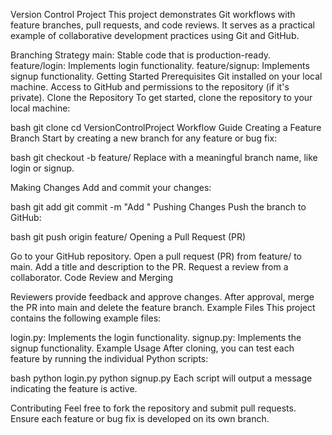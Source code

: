 Version Control Project
This project demonstrates Git workflows with feature branches, pull requests, and code reviews. It serves as a practical example of collaborative development practices using Git and GitHub.

Branching Strategy
main: Stable code that is production-ready.
feature/login: Implements login functionality.
feature/signup: Implements signup functionality.
Getting Started
Prerequisites
Git installed on your local machine.
Access to GitHub and permissions to the repository (if it's private).
Clone the Repository
To get started, clone the repository to your local machine:

bash
git clone <your-repo-URL>
cd VersionControlProject
Workflow Guide
Creating a Feature Branch
Start by creating a new branch for any feature or bug fix:

bash
git checkout -b feature/<feature-name>
Replace <feature-name> with a meaningful branch name, like login or signup.

Making Changes
Add and commit your changes:

bash
git add <file-name>
git commit -m "Add <feature-description>"
Pushing Changes
Push the branch to GitHub:

bash
git push origin feature/<feature-name>
Opening a Pull Request (PR)

Go to your GitHub repository.
Open a pull request (PR) from feature/<feature-name> to main.
Add a title and description to the PR.
Request a review from a collaborator.
Code Review and Merging

Reviewers provide feedback and approve changes.
After approval, merge the PR into main and delete the feature branch.
Example Files
This project contains the following example files:

login.py: Implements the login functionality.
signup.py: Implements the signup functionality.
Example Usage
After cloning, you can test each feature by running the individual Python scripts:

bash
python login.py
python signup.py
Each script will output a message indicating the feature is active.

Contributing
Feel free to fork the repository and submit pull requests. Ensure each feature or bug fix is developed on its own branch.
